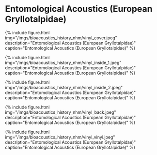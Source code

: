 # Entomological Acoustics (European Gryllotalpidae)

{% include figure.html img="/imgs/bioacoustics_history_nhm/vinyl_cover.jpeg"
  description="Entomological Acoustics (European Gryllotalpidae)"
  caption="Entomological Acoustics (European Gryllotalpidae)" %}

{% include figure.html img="/imgs/bioacoustics_history_nhm/vinyl_inside_1.jpeg"
  description="Entomological Acoustics (European Gryllotalpidae)"
  caption="Entomological Acoustics (European Gryllotalpidae)" %}

{% include figure.html img="/imgs/bioacoustics_history_nhm/vinyl_inside_2.jpeg"
description="Entomological Acoustics (European Gryllotalpidae)"
caption="Entomological Acoustics (European Gryllotalpidae)" %}

{% include figure.html img="/imgs/bioacoustics_history_nhm/vinyl_back.jpeg"
description="Entomological Acoustics (European Gryllotalpidae)"
caption="Entomological Acoustics (European Gryllotalpidae)" %}

{% include figure.html img="/imgs/bioacoustics_history_nhm/vinyl_vinyl.jpeg"
description="Entomological Acoustics (European Gryllotalpidae)"
caption="Entomological Acoustics (European Gryllotalpidae)" %}
